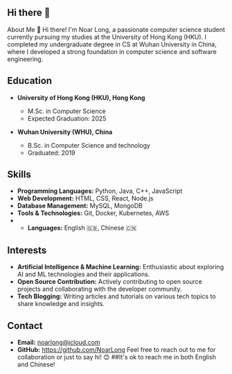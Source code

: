 ## Hi there 👋
About Me
👋 Hi there! I'm Noar Long, a passionate computer science student currently pursuing my studies at the University of Hong Kong (HKU). I completed my undergraduate degree in CS at Wuhan University in China, where I developed a strong foundation in computer science and software engineering.

## Education
- **University of Hong Kong (HKU), Hong Kong**
  - M.Sc. in Computer Science
  - Expected Graduation: 2025

- **Wuhan University (WHU), China**
  - B.Sc. in Computer Science and technology
  - Graduated: 2019
## Skills
- **Programming Languages:** Python, Java, C++, JavaScript
- **Web Development:** HTML, CSS, React, Node.js
- **Database Management:** MySQL, MongoDB
- **Tools & Technologies:** Git, Docker, Kubernetes, AWS
- - **Languages:** English 🇬🇧,  Chinese 🇨🇳
## Interests

- **Artificial Intelligence & Machine Learning:** Enthusiastic about exploring AI and ML technologies and their applications.
- **Open Source Contribution:** Actively contributing to open source projects and collaborating with the developer community.
- **Tech Blogging:** Writing articles and tutorials on various tech topics to share knowledge and insights.
## Contact
- **Email:** noarlong@icloud.com
- **GitHub:** https://github.com/NoarLong
Feel free to reach out to me for collaboration or just to say hi! 😊
##It's ok to reach me in both English and Chinese!

<!--
**NoarLong/NoarLong** is a ✨ _special_ ✨ repository because its `README.md` (this file) appears on your GitHub profile.

Here are some ideas to get you started:

- 🔭 I’m currently working on ...
- 🌱 I’m currently learning ...
- 👯 I’m looking to collaborate on ...
- 🤔 I’m looking for help with ...
- 💬 Ask me about ...
- 📫 How to reach me: ...
- 😄 Pronouns: ...
- ⚡ Fun fact: ...
-->
